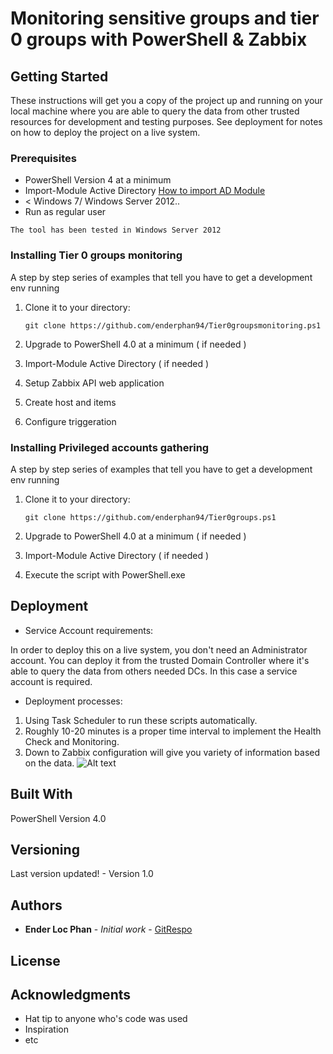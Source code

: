 # Monitoring sensitive groups and tier 0 groups with PowerShell & Zabbix

## Getting Started

These instructions will get you a copy of the project up and running on your local machine where you are able to query the data from other trusted resources for development and testing purposes. See deployment for notes on how to deploy the project on a live system.

### Prerequisites

- PowerShell Version 4 at a minimum 
- Import-Module Active Directory [How to import AD Module](https://github.com/enderphan94/Learn-Power-Shell/wiki#how-to-install-ad-cmdlets)
- < Windows 7/ Windows Server 2012..
- Run as regular user

```
The tool has been tested in Windows Server 2012
```

### Installing Tier 0 groups monitoring

A step by step series of examples that tell you have to get a development env running

1. Clone it to your directory:

    `git clone https://github.com/enderphan94/Tier0groupsmonitoring.ps1`
    
2. Upgrade to PowerShell 4.0 at a minimum ( if needed )

3. Import-Module Active Directory ( if needed )

4. Setup Zabbix API web application

5. Create host and items

6. Configure triggeration

### Installing Privileged accounts gathering

A step by step series of examples that tell you have to get a development env running

1. Clone it to your directory:

    `git clone https://github.com/enderphan94/Tier0groups.ps1`
    
2. Upgrade to PowerShell 4.0 at a minimum ( if needed )

3. Import-Module Active Directory ( if needed )

4. Execute the script with PowerShell.exe

## Deployment

- Service Account requirements:

In order to deploy this on a live system, you don't need an Administrator account. You can deploy it from the trusted Domain Controller where it's able to query the data from others needed DCs.
In this case a service account is required.

- Deployment processes:

1. Using Task Scheduler to run these scripts automatically.
2. Roughly 10-20 minutes is a proper time interval to implement the Health Check and Monitoring.
3. Down to Zabbix configuration will give you variety of information based on the data. 
![Alt text](https://github.com/enderphan94/AD-HCAM/blob/master/pics/severity.PNG)
## Built With

PowerShell Version 4.0

## Versioning

Last version updated! - Version 1.0

## Authors

* **Ender Loc Phan** - *Initial work* - [GitRespo](https://github.com/enderphan94)

## License


## Acknowledgments

* Hat tip to anyone who's code was used
* Inspiration
* etc
